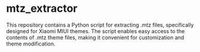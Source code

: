 # mtz_extractor
This repository contains a Python script for extracting .mtz files, specifically designed for Xiaomi MIUI themes. The script enables easy access to the contents of .mtz theme files, making it convenient for customization and theme modification.

